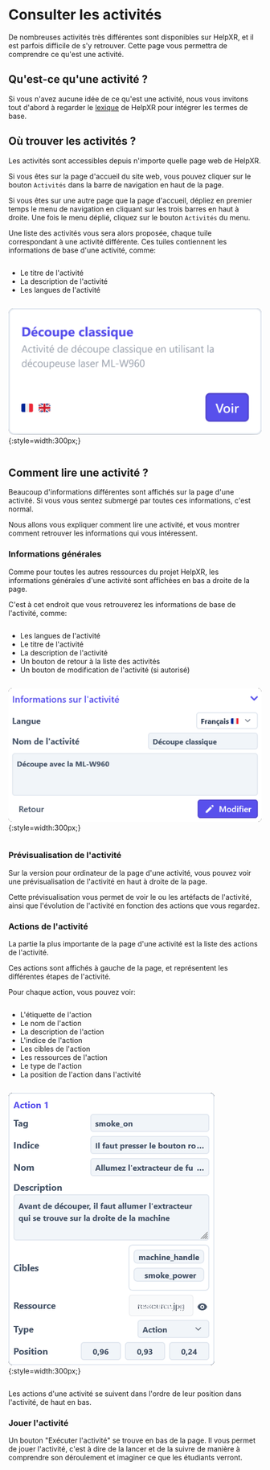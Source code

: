# Consulter les activités
De nombreuses activités très différentes sont disponibles sur HelpXR, et il est parfois difficile de s'y retrouver.
Cette page vous permettra de comprendre ce qu'est une activité.

## Qu'est-ce qu'une activité ?
Si vous n'avez aucune idée de ce qu'est une activité,
nous vous invitons tout d'abord à regarder le [lexique](../../lexicon.md) de HelpXR pour intégrer les termes de base.

## Où trouver les activités ?
Les activités sont accessibles depuis n'importe quelle page web de HelpXR.

Si vous êtes sur la page d'accueil du site web,
vous pouvez cliquer sur le bouton `Activités` dans la barre de navigation en haut de la page.

Si vous êtes sur une autre page que la page d'accueil,
dépliez en premier temps le menu de navigation en cliquant sur les trois barres en haut à droite.
Une fois le menu déplié, cliquez sur le bouton `Activités` du menu.

Une liste des activités vous sera alors proposée, chaque tuile correspondant à une activité différente.
Ces tuiles contiennent les informations de base d'une activité, comme:

<section markdown="1" style="display: flex; justify-content: space-between; align-items: center; flex-wrap: wrap;">

- Le titre de l'activité
- La description de l'activité
- Les langues de l'activité

![Activity card](./activity_card.png){:style=width:300px;}

</section>

## Comment lire une activité ?
Beaucoup d'informations différentes sont affichés sur la page d'une activité.
Si vous vous sentez submergé par toutes ces informations, c'est normal.

Nous allons vous expliquer comment lire une activité, et vous montrer comment retrouver les informations qui vous intéressent.

### Informations générales
Comme pour toutes les autres ressources du projet HelpXR,
les informations générales d'une activité sont affichées en bas a droite de la page.

C'est à cet endroit que vous retrouverez les informations de base de l'activité, comme:

<section markdown="1" style="display: flex; justify-content: space-between; align-items: center; flex-wrap: wrap;">

- Les langues de l'activité
- Le titre de l'activité
- La description de l'activité
- Un bouton de retour à la liste des activités
- Un bouton de modification de l'activité (si autorisé)

![Activity infos](./activity_common.png){:style=width:300px;}

</section>

### Prévisualisation de l'activité
Sur la version pour ordinateur de la page d'une activité,
vous pouvez voir une prévisualisation de l'activité en haut à droite de la page.

Cette prévisualisation vous permet de voir le ou les artéfacts de l'activité,
ainsi que l'évolution de l'activité en fonction des actions que vous regardez.

### Actions de l'activité
La partie la plus importante de la page d'une activité est la liste des actions de l'activité.

Ces actions sont affichés à gauche de la page, et représentent les différentes étapes de l'activité.

Pour chaque action, vous pouvez voir:

<section markdown="1" style="display: flex; justify-content: space-between; align-items: center; flex-wrap: wrap;">

- L'étiquette de l'action
- Le nom de l'action
- La description de l'action
- L'indice de l'action
- Les cibles de l'action
- Les ressources de l'action
- Le type de l'action
- La position de l'action dans l'activité

![Action infos](./activity_action.png){:style=width:300px;}

</section>

Les actions d'une activité se suivent dans l'ordre de leur position dans l'activité,
de haut en bas.

### Jouer l'activité
Un bouton "Exécuter l'activité" se trouve en bas de la page.
Il vous permet de jouer l'activité, c'est à dire de la lancer et de la suivre de manière à comprendre son déroulement et imaginer ce que les étudiants verront.